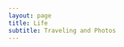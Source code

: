 ```yaml
---
layout: page
title: Life
subtitle: Traveling and Photos
---
```

<!-- 
{% include image.html url="/img/me.jpeg" description="Me" %}

<figure>
    <img src="/img/me.jpeg"
         height="250"
         width="250"
         alt="Elephant at sunset">
    <figcaption>Me</figcaption>
</figure> -->